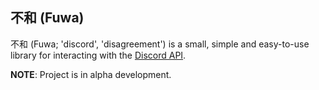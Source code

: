 ## 不和 (Fuwa)

不和 (Fuwa; 'discord', 'disagreement') is a small, simple and easy-to-use library for interacting with the [Discord API](https://discord.dev).

**NOTE**: Project is in alpha development.
